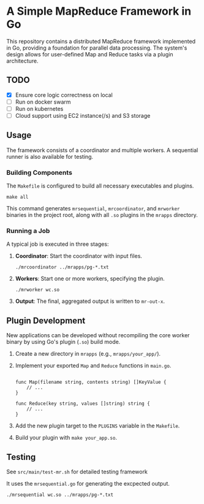 # A Simple MapReduce Framework in Go

This repository contains a distributed MapReduce framework implemented in Go, providing a foundation for parallel data processing. The system's design allows for user-defined Map and Reduce tasks via a plugin architecture.

## TODO
- [X] Ensure core logic correctness on local
- [ ] Run on docker swarm
- [ ] Run on kubernetes
- [ ] Cloud support using EC2 instance(/s) and S3 storage

## Usage

The framework consists of a coordinator and multiple workers. A sequential runner is also available for testing.

### Building Components

The `Makefile` is configured to build all necessary executables and plugins.

```
make all
```


This command generates `mrsequential`, `mrcoordinator`, and `mrworker` binaries in the project root, along with all `.so` plugins in the `mrapps` directory.

### Running a Job

A typical job is executed in three stages:

1.  **Coordinator**: Start the coordinator with input files.

    ```
    ./mrcoordinator ../mrapps/pg-*.txt
    
    ```

2.  **Workers**: Start one or more workers, specifying the plugin.

    ```
    ./mrworker wc.so
    
    ```

3.  **Output**: The final, aggregated output is written to `mr-out-x`.

## Plugin Development

New applications can be developed without recompiling the core worker binary by using Go's plugin (`.so`) build mode.

1.  Create a new directory in `mrapps` (e.g., `mrapps/your_app/`).

2.  Implement your exported `Map` and `Reduce` functions in `main.go`.

    ```
    
    func Map(filename string, contents string) []KeyValue {
        // ...
    }
    
    func Reduce(key string, values []string) string {
        // ...
    }
    
    ```

3.  Add the new plugin target to the `PLUGINS` variable in the `Makefile`.

4.  Build your plugin with `make your_app.so`.

## Testing
See `src/main/test-mr.sh` for detailed testing framework

It uses the `mrsequential.go` for generating the excpected output.
```
./mrsequential wc.so ../mrapps/pg-*.txt
```
